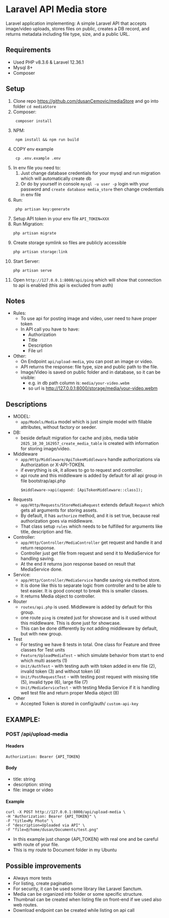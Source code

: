 # Laravel API Media store

Laravel application implementing:
A simple Laravel API that accepts image/video uploads, stores files on public,
creates a DB record, and returns metadata including file type, size, and a public URL.

## Requirements

- Used PHP v8.3.6 & Laravel 12.36.1
- Mysql 8+
- Composer

## Setup

1. Clone repo https://github.com/dusanCemovic/mediaStore and go into folder `cd mediaStore`
2. Composer:
   ```
    composer install
   ```
3. NPM:
   ```
    npm install && npm run build
   ```
4. COPY env example
   ```
    cp .env.example .env
   ```
5. In env file you need to:
    1. Just change database credentials for your mysql and run migration which will automatically create db
    2. Or do by yourself in console `mysql -u user -p` login with your password and `create database media_store` then
       change credentials in env file
6. Run:
   ```
    php artisan key:generate
   ```
7. Setup API token in your env file `API_TOKEN=XXX`
8. Run Migration:
    ```
    php artisan migrate
   ```
9. Create storage symlink so files are publicly accessible
    ```
    php artisan storage:link
    ```
10. Start Server:
    ```
    php artisan serve
    ```
11. Open `http://127.0.0.1:8000/api/ping` which will show that connection to api is enabled (this api is excluded from
    auth)

## Notes

- Rules:
    - To use api for posting image and video, user need to have proper token
    - In API call you have to have:
        - Authorization
        - Title
        - Description
        - File url
- Other:
    - On Endpoint `api/upload-media`, you can post an image or video.
    - API returns the response: file type, size and public path to the file.
    - Image/Video is saved on public folder and in database, so it can be visible:
        - e.g. in db path column is: `media/your-video.webm`
        - so url is http://127.0.0.1:8000/storage/media/your-video.webm

## Descriptions

- MODEL:
    - `app/Models/Media` model which is just simple model with fillable attributes, without factory or seeder.
- DB:
    - beside default migration for cache and jobs, media table `2025_10_30_162957_create_media_table` is created with
      information for storing image/video.
- Middleware
    - `app/Http/Middleware/ApiTokenMiddleware` handle authorizations via Authorization or X-API-TOKEN.
    - if everything is ok, it allows to go to request and controller.
    - api route and this middleware is added by default for all api group in file bootstrap/api.php
      ```
      $middleware->api(append: [ApiTokenMiddleware::class]);
      ```
- Requests
    - `app/Http/Requests/StoreMediaRequest` extends default `Request` which gets all arguments for storing assets.
    - By default, it has `authorize` method, and it is set true, because real authorization goes via middleware.
    - That class setup `rules` which needs to be fulfilled for arguments like title, description and file.
- Controller:
    - `app/Http/Controller/MediaController` get request and handle it and return response.
    - Controller just get file from request and send it to MediaService for handling saving.
    - At the end it returns json response based on result that MediaService done.
- Service:
    - `app/Http/Controller/MediaService` handle saving via method store.
    - It is done like this to separate logic from controller and to be able to test easier. It is good concept to break
      this is smaller classes.
    - It returns Media object to controller.
- Router
    - `routes/api.php` is used. Middleware is added by default for this group.
    - one route `ping` is created just for showcase and is it used without this middleware. This is done just for
      showcase.
    - This can be done differently by not adding middleware by default, but with new group.
- Test
    - For testing we have 8 tests in total. One class for Feature and three classes for Test units
    - `Feature/UploadMediaTest` - which simulate behavior from start to end which multi asserts (1)
    - `Unit/AuthTest` - with testing auth with token added in env file (2), invalid token (3) and without token (4)
    - `Unit/PostRequestTest` - with testing post request with missing title (5), invalid type (6), large file (7)
    - `Unit/MediaServiceTest` - with testing Media Service if it is handling well test file and return proper Media
      object (8)
- Other
  - Accepted Token is stored in config/auth/ `custom-api-key` 

## EXAMPLE:

### POST /api/upload-media

#### Headers

`Authorization: Bearer {API_TOKEN}`

#### Body

- title: string
- description: string
- file: image or video

#### Example

```
curl -X POST http://127.0.0.1:8000/api/upload-media \
-H "Authorization: Bearer {API_TOKEN}" \
-F "title=My Photo" \
-F "description=Uploaded via API" \
-F "file=@/home/dusan/Documents/test.png"
```

- In this example just change {API_TOKEN} with real one and be careful with route of your file.
- This is my route to Document folder in my Ubuntu

## Possible improvements

- Always more tests
- For listing, create pagination
- For security, it can be used some library like Laravel Sanctum.
- Media can be organized into folder or some specific structure.
- Thumbnail can be created when listing file on front-end if we used also web routes.
- Download endpoint can be created while listing on api call
